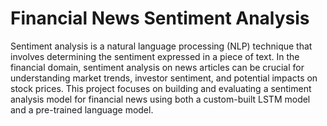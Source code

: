 # Financial News Sentiment Analysis
Sentiment analysis is a natural language processing (NLP) technique that involves determining the sentiment expressed in a piece of text. In the financial domain, sentiment analysis on news articles can be crucial for understanding market trends, investor sentiment, and potential impacts on stock prices. This project focuses on building and evaluating a sentiment analysis model for financial news using both a custom-built LSTM model and a pre-trained language model.
